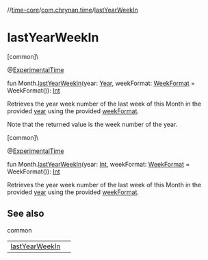 //[time-core](../../index.md)/[com.chrynan.time](index.md)/[lastYearWeekIn](last-year-week-in.md)

# lastYearWeekIn

[common]\

@[ExperimentalTime](https://kotlinlang.org/api/latest/jvm/stdlib/kotlin.time/-experimental-time/index.html)

fun Month.[lastYearWeekIn](last-year-week-in.md)(year: [Year](-year/index.md), weekFormat: [WeekFormat](-week-format/index.md) = WeekFormat()): [Int](https://kotlinlang.org/api/latest/jvm/stdlib/kotlin/-int/index.html)

Retrieves the year week number of the last week of this Month in the provided [year](last-year-week-in.md) using the provided [weekFormat](last-year-week-in.md).

Note that the returned value is the week number of the year.

[common]\

@[ExperimentalTime](https://kotlinlang.org/api/latest/jvm/stdlib/kotlin.time/-experimental-time/index.html)

fun Month.[lastYearWeekIn](last-year-week-in.md)(year: [Int](https://kotlinlang.org/api/latest/jvm/stdlib/kotlin/-int/index.html), weekFormat: [WeekFormat](-week-format/index.md) = WeekFormat()): [Int](https://kotlinlang.org/api/latest/jvm/stdlib/kotlin/-int/index.html)

Retrieves the year week number of the last week of this Month in the provided [year](last-year-week-in.md) using the provided [weekFormat](last-year-week-in.md).

## See also

common

| | |
|---|---|
| [lastYearWeekIn](last-year-week-in.md) |  |
